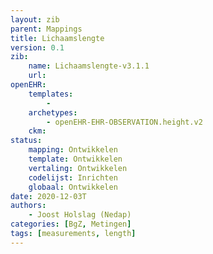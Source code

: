 ```yaml
---
layout: zib
parent: Mappings
title: Lichaamslengte
version: 0.1
zib:
    name: Lichaamslengte-v3.1.1
    url: 
openEHR:
    templates: 
        - 
    archetypes: 
        - openEHR-EHR-OBSERVATION.height.v2
    ckm: 
status:
    mapping: Ontwikkelen
    template: Ontwikkelen
    vertaling: Ontwikkelen
    codelijst: Inrichten
    globaal: Ontwikkelen
date: 2020-12-03T
authors: 
    - Joost Holslag (Nedap)
categories: [BgZ, Metingen]
tags: [measurements, length]
---
```


